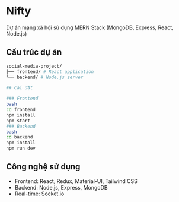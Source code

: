 # Nifty


Dự án mạng xã hội sử dụng MERN Stack (MongoDB, Express, React, Node.js)

## Cấu trúc dự án
```bash
social-media-project/
├── frontend/ # React application
└── backend/ # Node.js server

## Cài đặt

### Frontend
bash
cd frontend
npm install
npm start
### Backend
bash
cd backend
npm install
npm run dev
```
## Công nghệ sử dụng

- Frontend: React, Redux, Material-UI, Tailwind CSS
- Backend: Node.js, Express, MongoDB
- Real-time: Socket.io
